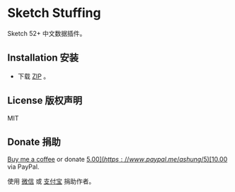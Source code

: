 # Sketch Stuffing

Sketch 52+ 中文数据插件。

## Installation 安装

- 下载 [ZIP](https://github.com/Ashung/Sketch-Stuffing/archive/master.zip) 。

## License 版权声明

MIT

## Donate 捐助

[Buy me a coffee](https://www.buymeacoffee.com/ashung) or donate [$5.00](https://www.paypal.me/ashung/5) [$10.00](https://www.paypal.me/ashung/10) via PayPal.

使用 [微信](http://ashung.github.io/donate.html) 或 [支付宝](http://ashung.github.io/donate.html) 捐助作者。

